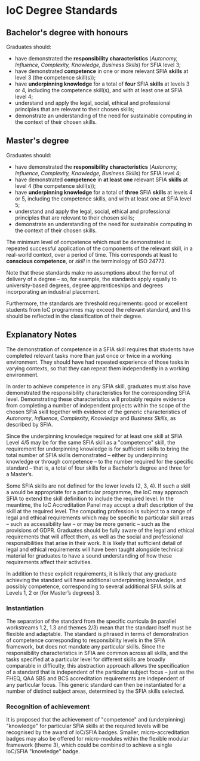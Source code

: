 # IoC Degree Standards

## Bachelor's degree with honours

Graduates should:

* have demonstrated the **responsibility characteristics** (*Autonomy, Influence, Complexity, Knowledge, Business Skills*) for SFIA level 3;
* have demonstrated **competence** in one or more relevant SFIA **skills** at level 3 (the competence skill(s));
* have **underpinning knowledge** for a total of **four** SFIA **skills** at levels 3 or 4, including the competence skill(s), and with at least one at SFIA level 4;
* understand and apply the legal, social, ethical and professional principles that are relevant to their chosen skills;
* demonstrate an understanding of the need for sustainable computing in the context of their chosen skills.

## Master's degree

Graduates should:

* have demonstrated the **responsibility characteristics** (*Autonomy, Influence, Complexity, Knowledge, Business Skills*) for SFIA level 4;
* have demonstrated **competence** in **at least one** relevant SFIA **skills** at level 4 (the competence skill(s));
* have **underpinning knowledge** for a total of **three** SFIA **skills** at levels 4 or 5, including the competence skills, and with at least one at SFIA level 5;
* understand and apply the legal, social, ethical and professional principles that are relevant to their chosen skills;
* demonstrate an understanding of the need for sustainable computing in the context of their chosen skills.

The minimum level of competence which must be demonstrated is: repeated successful application of the components of the relevant skill, in a real-world context, over a period of time.  This corresponds at least to **conscious competence**, or *skill* in the terminology of ISO 24773.

Note that these standards make no assumptions about the format of delivery of a degree – so, for example, the standards apply equally to university-based degrees, degree apprenticeships and degrees incorporating an industrial placement.

Furthermore, the standards are threshold requirements: good or excellent students from IoC programmes may exceed the relevant standard, and this should be reflected in the classification of their degree.

## Explanatory Notes

The demonstration of competence in a SFIA skill requires that students have completed relevant tasks more than just once or twice in a working environment.  They should have had repeated experience of those tasks in varying contexts, so that they can repeat them independently in a working environment.

In order to achieve competence in any SFIA skill, graduates must also have demonstrated the responsibility characteristics for the corresponding SFIA level. Demonstrating these characteristics will probably require evidence from completing a number of independent projects within the scope of the chosen SFIA skill together with evidence of the generic characteristics of *Autonomy*, *Influence*, *Complexity*, *Knowledge* and *Business Skills*, as described by SFIA.

Since the underpinning knowledge required for at least one skill at SFIA Level 4/5 may be for the same SFIA skill as a "competence" skill, the requirement for underpinning knowledge is for sufficient skills to bring the total number of SFIA skills demonstrated – either by underpinning knowledge or through competence – to the number required for the specific standard – that is, a total of four skills for a Bachelor’s degree and three for a Master’s.  

Some SFIA skills are not defined for the lower levels (2, 3, 4).  If such a skill a would be appropriate for a particular programme, the IoC may approach SFIA to extend the skill definition to include the required level.  In the meantime, the IoC Accreditation Panel may accept a draft description of the skill at the required level.
The computing profession is subject to a range of legal and ethical requirements which may be specific to particular skill areas – such as accessibility law – or may be more generic – such as the provisions of GDPR.  Graduates should be fully aware of the legal and ethical requirements that will affect them, as well as the social and professional responsibilities that arise in their work.  It is likely that sufficient detail of legal and ethical requirements will have been taught alongside technical material for graduates to have a sound understanding of how these requirements affect their activities.

In addition to these explicit requirements, it is likely that any graduate achieving the standard will have additional underpinning knowledge, and possibly competence, corresponding to several additional SFIA skills at Levels 1, 2 or (for Master’s degrees) 3.

### Instantiation

The separation of the standard from the specific curricula (in parallel workstreams 1.2, 1.3 and themes 2/3) mean that the standard itself must be flexible and adaptable.  The standard is phrased in terms of demonstration of competence corresponding to responsibility levels in the SFIA framework, but does not mandate any particular skills.  Since the responsibility characteristics in SFIA are common across all skills, and the tasks specified at a particular level for different skills are broadly comparable in difficulty, this abstraction approach allows the specification of a standard that is independent of the particular subject focus – just as the FHEQ, QAA SBS and BCS accreditation requirements are independent of any particular focus.  This generic standard can then be instantiated for a number of distinct subject areas, determined by the SFIA skills selected.

### Recognition of achievement

It is proposed that the achievement of "competence" and (underpinning) "knowledge" for particular SFIA skills at the required levels will be recognised by the award of IoC/SFIA badges.  Smaller, micro-accreditation badges may also be offered for micro-modules within the flexible modular framework (theme 3), which could be combined to achieve a single IoC/SFIA "knowledge" badge.
